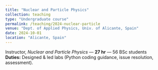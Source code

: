 ```yaml
---
title: "Nuclear and Particle Physics"
collection: teaching
type: "Undergraduate course"
permalink: /teaching/2024-nuclear-particle
venue: "Dept. of Applied Physics, Univ. of Alicante, Spain"
date: 2024-10-01
location: "Alicante, Spain"
---
```


Instructor, *Nuclear and Particle Physics* — **27 hr** — 56 BSc students  
**Duties:** Designed & led labs (Python coding guidance, issue resolution, assessment).
